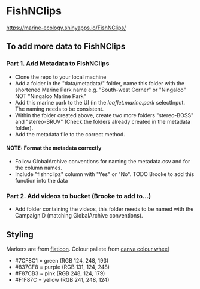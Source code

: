 # FishNClips
https://marine-ecology.shinyapps.io/FishNClips/

## To add more data to FishNClips
### Part 1. Add Metadata to FishNClips
- Clone the repo to your local machine
- Add a folder in the "data/metadata/" folder, name this folder with the shortened Marine Park name e.g. "South-west Corner" or "Ningaloo" NOT "Ningaloo Marine Park"
- Add this marine park to the UI (in the *leaflet.marine.park* selectInput. The naming needs to be consistent.
- Within the folder created above, create two more folders "stereo-BOSS" and "stereo-BRUV" (Check the folders already created in the metadata folder).
- Add the metadata file to the correct method. 

#### NOTE: Format the metadata correctly
- Follow GlobalArchive conventions for naming the metadata.csv and for the column names.
- Include "fishnclipz" column with "Yes" or "No". TODO Brooke to add this function into the data

### Part 2. Add videos to bucket (Brooke to add to...)
- Add folder containing the videos, this folder needs to be named with the CampaignID (matching GlobalArchive conventions).



## Styling
Markers are from [flaticon](https://www.flaticon.com/free-icon/maps-and-flags_447031?k=1635227226463).
Colour pallete from [canva colour wheel](https://www.canva.com/colors/color-wheel/)

- #7CF8C1 = green (RGB 124, 248, 193)
- #837CF8 = purple (RGB 131, 124, 248)
- #F87CB3 = pink (RGB 248, 124, 179)
- #F1F87C = yellow (RGB 241, 248, 124)
